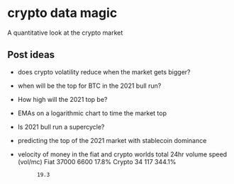 # crypto data magic

A quantitative look at the crypto market 

## Post ideas

* does crypto volatility reduce when the market gets bigger?

* when will be the top for BTC in the 2021 bull run?

* How high will the 2021 top be?

* EMAs on a logarithmic chart to time the market top

* Is 2021 bull run a supercycle?

* predicting the top of the 2021 market with stablecoin dominance

* velocity of money in the fiat and crypto worlds
	total	24hr volume	speed (vol/mc)
Fiat	37000	6600	17.8%
Crypto	34	117	344.1%
			
			19.3

